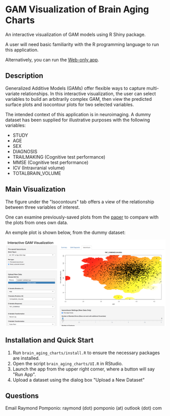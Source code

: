 # GAM Visualization of Brain Aging Charts

An interactive visualization of GAM models using R Shiny package.

A user will need basic familiarity with the R programming language to run this application.

Alternatively, you can run the [Web-only app](https://rpomponio.shinyapps.io/brain_aging_charts/).

## Description

Generalized Additive Models (GAMs) offer flexible ways to capture multi-variate relationships. In this interactive visualization, the user can select variables to build an arbitrarily complex GAM, then view the predicted surface plots and isocontour plots for two selected variables.

The intended context of this application is in neuroimaging. A dummy dataset has been supplied for illustrative purposes with the following variables:

* STUDY
* AGE
* SEX
* DIAGNOSIS
* TRAILMAKING (Cognitive test performance)
* MMSE (Cognitive test performance)
* ICV (Intravranial volume)
* TOTALBRAIN_VOLUME

## Main Visualization

The figure under the "Isocontours" tab offers a view of the relationship between three variables of interest.

One can examine previously-saved plots from the [paper](link_missing) to compare with the plots from ones own data.

An exmple plot is shown below, from the dummy dataset:

![alt text](img/1_contours_demo.png)

## Installation and Quick Start

1. Run `brain_aging_charts/install.R` to ensure the necessary packages are installed.
2. Open the script `brain_aging_charts/UI.R` in RStudio.
3. Launch the app from the upper right corner, where a button will say "Run App".
4. Upload a dataset using the dialog box "Upload a New Dataset"

## Questions

Email Raymond Pomponio: raymond (dot) pomponio (at) outlook (dot) com


